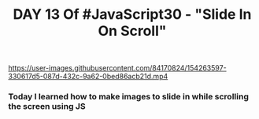 <h1 align="center">DAY 13 Of #JavaScript30 - "Slide In On Scroll"</h1>
<br>

https://user-images.githubusercontent.com/84170824/154263597-330617d5-087d-432c-9a62-0bed86acb21d.mp4


<h3> Today I learned how to make images to slide in while scrolling the screen using JS</h3>
